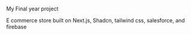 My Final year project

E commerce store built on Next.js, Shadcn, tailwind css, salesforce, and firebase
